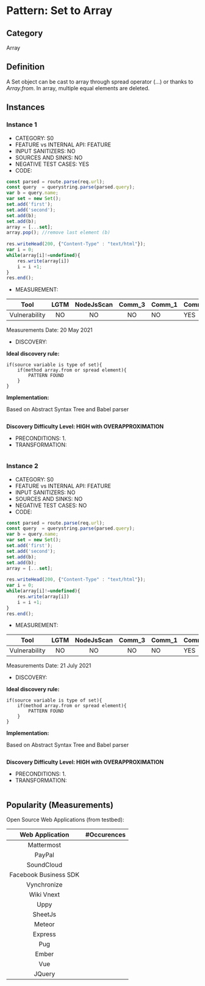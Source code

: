 # Pattern: Set to Array

## Category

Array

## Definition

A Set object can be cast to array through spread operator (...) or thanks to _Array.from_. In array, multiple equal elements are deleted.

## Instances

### Instance 1

- CATEGORY: S0
- FEATURE vs INTERNAL API: FEATURE
- INPUT SANITIZERS: NO
- SOURCES AND SINKS: NO
- NEGATIVE TEST CASES: YES
- CODE:

```javascript
const parsed = route.parse(req.url);
const query  = querystring.parse(parsed.query);
var b = query.name;
var set = new Set();
set.add('first');
set.add('second');
set.add(b);
set.add(b);
array = [...set];
array.pop(); //remove last element (b)
        
res.writeHead(200, {"Content-Type" : "text/html"});
var i = 0;
while(array[i]!=undefined){
    res.write(array[i])
	i = i +1;
}
res.end();
```
- MEASUREMENT:

|     Tool      | LGTM | NodeJsScan | Comm_3 | Comm_1 | Comm_2 | Vulnerable |
| :-----------: | :--: | :--------: | :------: | ------- | --------- | ---------- |
| Vulnerability | NO  |     NO     |    NO   |   NO    |    YES    |  NO      |
Measurements Date: 20 May 2021

- DISCOVERY:



**Ideal discovery rule:**

```
if(source variable is type of set){
	if(method array.from or spread element){
		PATTERN FOUND
	}
}
```

**Implementation:**

Based on Abstract Syntax Tree and Babel parser

```
```

**Discovery Difficulty Level: HIGH with OVERAPPROXIMATION**

- PRECONDITIONS:
   1.
- TRANSFORMATION:
```javascript
```
### Instance 2

- CATEGORY: S0
- FEATURE vs INTERNAL API: FEATURE
- INPUT SANITIZERS: NO
- SOURCES AND SINKS: NO
- NEGATIVE TEST CASES: NO
- CODE:

```javascript
const parsed = route.parse(req.url);
const query  = querystring.parse(parsed.query);
var b = query.name;
var set = new Set();
set.add('first');
set.add('second');
set.add(b);
set.add(b);
array = [...set];
        
res.writeHead(200, {"Content-Type" : "text/html"});
var i = 0;
while(array[i]!=undefined){
    res.write(array[i])
	i = i +1;
}
res.end();
```
- MEASUREMENT:

|     Tool      | LGTM | NodeJsScan | Comm_3 | Comm_1 | Comm_2 | Vulnerable |
| :-----------: | :--: | :--------: | :------: | ------- | --------- | ---------- |
| Vulnerability | NO  |       NO   |     NO  |   NO    |    YES    |  YES      |
Measurements Date: 21 July 2021

- DISCOVERY:



**Ideal discovery rule:**

```
if(source variable is type of set){
	if(method array.from or spread element){
		PATTERN FOUND
	}
}
```

**Implementation:**

Based on Abstract Syntax Tree and Babel parser

```
```

**Discovery Difficulty Level: HIGH with OVERAPPROXIMATION**

- PRECONDITIONS:
   1.
- TRANSFORMATION:
```javascript
```
## Popularity (Measurements)

Open Source Web Applications (from testbed):

|    Web Application    | #Occurences |
| :-------------------: | :---------: |
|      Mattermost       |             |
|        PayPal         |             |
|      SoundCloud       |             |
| Facebook Business SDK |             |
|      Vynchronize      |             |
|      Wiki Vnext       |             |
|         Uppy          |             |
|        SheetJs        |             |
|        Meteor         |             |
|        Express        |             |
|          Pug          |             |
|         Ember         |             |
|          Vue          |             |
|        JQuery         |             |

